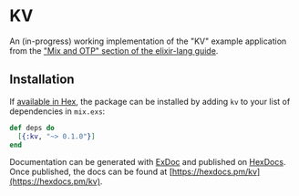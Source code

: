 # KV

An (in-progress) working implementation of the "KV" example application from
the ["Mix and OTP" section of the elixir-lang
guide](http://elixir-lang.org/getting-started/mix-otp/introduction-to-mix.html).

## Installation

If [available in Hex](https://hex.pm/docs/publish), the package can be
installed by adding `kv` to your list of dependencies in `mix.exs`:

```elixir
def deps do
  [{:kv, "~> 0.1.0"}]
end
```

Documentation can be generated with
[ExDoc](https://github.com/elixir-lang/ex_doc) and published on
[HexDocs](https://hexdocs.pm). Once published, the docs can be found at
[https://hexdocs.pm/kv](https://hexdocs.pm/kv).

